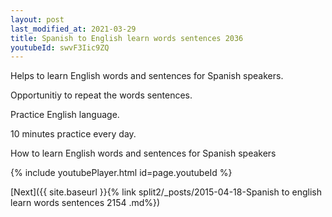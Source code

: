 ```yaml
---
layout: post
last_modified_at: 2021-03-29
title: Spanish to English learn words sentences 2036 
youtubeId: swvF3Iic9ZQ
---
```

 
 
Helps to learn English words and sentences for Spanish speakers.

Opportunitiy to repeat the words sentences. 

Practice English language. 
 
10 minutes practice every day. 
 
How to learn English words and sentences for Spanish speakers 
 
{% include youtubePlayer.html id=page.youtubeId %}
 
 
[Next]({{ site.baseurl }}{% link  split2/_posts/2015-04-18-Spanish to english learn words sentences 2154 .md%})
 
